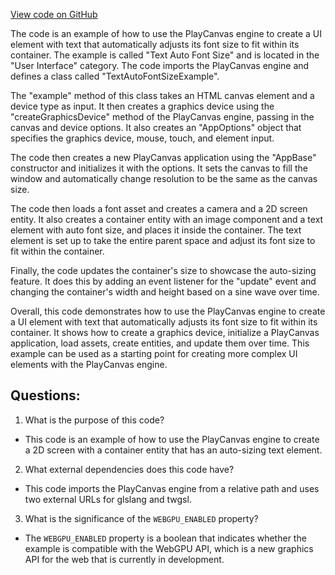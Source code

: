 [View code on GitHub](https://github.com/playcanvas/engine/examples/src/examples/user-interface/text-auto-font-size.tsx)

The code is an example of how to use the PlayCanvas engine to create a UI element with text that automatically adjusts its font size to fit within its container. The example is called "Text Auto Font Size" and is located in the "User Interface" category. The code imports the PlayCanvas engine and defines a class called "TextAutoFontSizeExample". 

The "example" method of this class takes an HTML canvas element and a device type as input. It then creates a graphics device using the "createGraphicsDevice" method of the PlayCanvas engine, passing in the canvas and device options. It also creates an "AppOptions" object that specifies the graphics device, mouse, touch, and element input. 

The code then creates a new PlayCanvas application using the "AppBase" constructor and initializes it with the options. It sets the canvas to fill the window and automatically change resolution to be the same as the canvas size. 

The code then loads a font asset and creates a camera and a 2D screen entity. It also creates a container entity with an image component and a text element with auto font size, and places it inside the container. The text element is set up to take the entire parent space and adjust its font size to fit within the container. 

Finally, the code updates the container's size to showcase the auto-sizing feature. It does this by adding an event listener for the "update" event and changing the container's width and height based on a sine wave over time. 

Overall, this code demonstrates how to use the PlayCanvas engine to create a UI element with text that automatically adjusts its font size to fit within its container. It shows how to create a graphics device, initialize a PlayCanvas application, load assets, create entities, and update them over time. This example can be used as a starting point for creating more complex UI elements with the PlayCanvas engine.
## Questions: 
 1. What is the purpose of this code?
- This code is an example of how to use the PlayCanvas engine to create a 2D screen with a container entity that has an auto-sizing text element.

2. What external dependencies does this code have?
- This code imports the PlayCanvas engine from a relative path and uses two external URLs for glslang and twgsl.

3. What is the significance of the `WEBGPU_ENABLED` property?
- The `WEBGPU_ENABLED` property is a boolean that indicates whether the example is compatible with the WebGPU API, which is a new graphics API for the web that is currently in development.